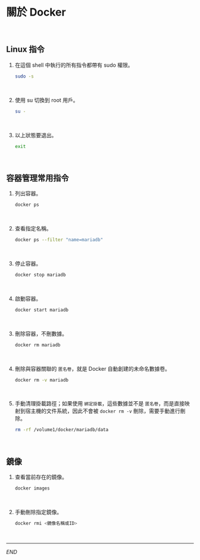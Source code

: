 # 關於 Docker 

<br>

## Linux 指令

1. 在這個 shell 中執行的所有指令都帶有 sudo 權限。

    ```bash
    sudo -s
    ```

<br>

2. 使用 su 切換到 root 用戶。

    ```bash
    su -
    ```

<br>

3. 以上狀態要退出。

    ```bash
    exit
    ```

<br>

## 容器管理常用指令

1. 列出容器。

    ```bash
    docker ps
    ```

<br>

2. 查看指定名稱。

    ```bash
    docker ps --filter "name=mariadb"
    ```

<br>

3. 停止容器。

    ```bash
    docker stop mariadb
    ```

<br>

4. 啟動容器。

    ```bash
    docker start mariadb
    ```

<br>

3. 刪除容器，不刪數據。

    ```bash
    docker rm mariadb
    ```

<br>

4. 刪除與容器關聯的 `匿名卷`，就是 Docker 自動創建的未命名數據卷。

    ```bash
    docker rm -v mariadb
    ```

<br>

5. 手動清理掛載路徑；如果使用 `綁定掛載`，這些數據並不是 `匿名卷`，而是直接映射到宿主機的文件系統，因此不會被 `docker rm -v` 刪除，需要手動進行刪除。

    ```bash
    rm -rf /volume1/docker/mariadb/data
    ```

<br>

## 鏡像

1. 查看當前存在的鏡像。

    ```bash
    docker images
    ```

<br>

2. 手動刪除指定鏡像。

    ```bash
    docker rmi <鏡像名稱或ID>
    ```

<br>

___

_END_
